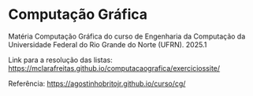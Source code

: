 # Computação Gráfica
Matéria Computação Gráfica do curso de Engenharia da Computação da Universidade Federal do Rio Grande do Norte (UFRN). 2025.1

Link para a resolução das listas: https://mclarafreitas.github.io/computacaografica/exerciciossite/

Referência:
https://agostinhobritojr.github.io/curso/cg/
